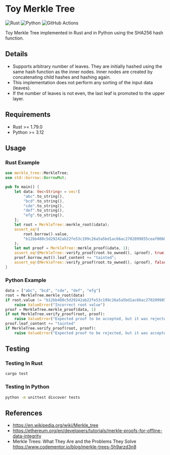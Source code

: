 # Toy Merkle Tree

![Rust](https://img.shields.io/badge/Rust-000000?style=for-the-badge&logo=rust&logoColor=white)
![Python](https://img.shields.io/badge/Python-FFD43B?style=for-the-badge&logo=python&logoColor=blue)
![GitHub Actions](https://img.shields.io/badge/GitHub_Actions-2088FF?style=for-the-badge&logo=github-actions&logoColor=white)

Toy Merkle Tree implemented in Rust and in Python using the SHA256 hash function.

## Details

- Supports arbitrary number of leaves. They are initially hashed using the same hash
function as the inner nodes. Inner nodes are created by concatenating child hashes
and hashing again.
- This implementation does not perform any sorting of the input data (leaves).
- If the number of leaves is not even, the last leaf is promoted to the upper layer.

## Requirements

- Rust >= 1.79.0
- Python >= 3.12

## Usage

### Rust Example

```rust
use merkle_tree::MerkleTree;
use std::borrow::BorrowMut;

pub fn main() {
    let data: Vec<String> = vec![
        "abc".to_string(),
        "bcd".to_string(),
        "cde".to_string(),
        "def".to_string(),
        "efg".to_string(),
    ];
    let root = MerkleTree::merkle_root(&data);
    assert_eq!(
        root.borrow().value,
        "b12bb480c5d29242ab22fe53c199c26a5a5bd1ac66ac2702099855ceaf006073"
    );
    let mut proof = MerkleTree::merkle_proof(&data, 1);
    assert_eq!(MerkleTree::verify_proof(root.to_owned(), &proof), true);
    proof.borrow_mut().leaf_content += "tainted";
    assert_eq!(MerkleTree::verify_proof(root.to_owned(), &proof), false);
}
```

### Python Example

```python
data = ["abc", "bcd", "cde", "def", "efg"]
root = MerkleTree.merkle_root(data)
if root.value != "b12bb480c5d29242ab22fe53c199c26a5a5bd1ac66ac2702099855ceaf006073":
    raise ValueError("Incorrect root value")
proof = MerkleTree.merkle_proof(data, 1)
if not MerkleTree.verify_proof(root, proof):
    raise ValueError("Expected proof to be accepted, but it was rejected.")
proof.leaf_content += "tainted"
if MerkleTree.verify_proof(root, proof):
    raise ValueError("Expected proof to be rejected, but it was accepted.")
```

## Testing

### Testing In Rust

```bash
cargo test
```

### Testing In Python

```bash
python -m unittest discover tests
```

## References

- <https://en.wikipedia.org/wiki/Merkle_tree>
- <https://ethereum.org/en/developers/tutorials/merkle-proofs-for-offline-data-integrity>
- Merkle Trees: What They Are and the Problems They Solve <https://www.codementor.io/blog/merkle-trees-5h9arzd3n8>
